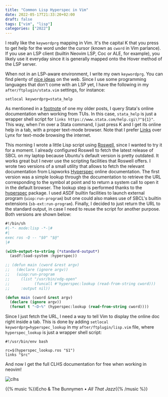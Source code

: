 ```yaml
---
title: "Common Lisp Hyperspec in Vim"
date: 2022-05-17T21:33:20+02:00
draft: false
tags: ["vim", "lisp"]
categories: ["2022"]
---
```


I really like the `keywordprg` mapping in Vim. It's the capital K that you press to get help for the word under the cursor (known as `cword` in Vim parlance). If you use an LSP client (builtin Neovim LSP, Coc or ALE, for example), you likely use it everyday since it is generally mapped onto the Hover method of the LSP server.

When not in an LSP-aware environment, I write my own `keywordprg`. You can find plenty of [nice ideas] on the web. Since I use some programming languages that don't come with an LSP yet, I have the following in my `after/ftplugin/stata.vim` settings, for instance:

```vim
setlocal keywordprg=stata_help
```

As mentioned in a [footnote] of one my older posts, I query Stata's online documentation when working from TUIs. In this case, `stata_help` is just a wrapper shell script for `links https://www.stata.com/help.cgi\?"${1}"`. This way, when I'm over a Stata command, I just press K and I get its online help in a tab, with a proper text-mode browser. Note that I prefer [Links] over Lynx for text-mode browsing the internet.

This morning I wrote a little Lisp script using [Roswell], since I wanted to try it for a moment. I already configured Roswell to fetch the latest release of SBCL on my laptop because Ubuntu's default version is pretty outdated. It works great but I never use the scripting facilities that Roswell offers. I wrote two versions of a small utility that allows to fetch the relevant documentation from Lispworks [Hyperspec] online documentation. The first version was a simple lookup through the documentation to retrieve the URL corresponding to the symbol at point and to return a system call to open it in the default browser. The lookup step is performed thanks to the [hyperspec] package. I used ASDF builtin facilities to launch external program (`uiop:run-program`) but one could also makes use of SBCL's builtin extensions (`sb-ext:run-program`). Finally, I decided to just return the URL to the standard output, in case I need to reuse the script for another purpose. Both versions are shown below:

```lisp
#!/bin/sh
#|-*- mode:lisp -*-|#
#|
exec ros -Q -- "$0" "$@"
|#

(with-output-to-string (*standard-output*)
  (asdf:load-system :hyperspec))

;; (defun main (cword &rest argv)
;;   (declare (ignore argv))
;;   (uiop:run-program
;;     (list "/usr/bin/xdg-open"
;;           (funcall #'hyperspec:lookup (read-from-string cword)))
;;     :output nil))

(defun main (cword &rest argv)
  (declare (ignore argv))
  (format t "~D~%" (hyperspec:lookup (read-from-string cword))))
```

Since I just fetch the URL, I need a way to tell Vim to display the online doc right inside a tab. This is done by adding `setlocal keywordprg=hyperspec_lookup` in my `after/ftplugin/lisp.vim` file, where `hyperspec_lookup` is just a wrapper shell script:

```shell
#!/usr/bin/env bash

rc=$(hyperspec_lookup.ros "$1")
links "$rc"
```

And now I get the full CLHS documentation for free when working in neovim!

![clhs](/img/2022-05-17-22-41-44.png)

{{% music %}}Echo & The Bunnymen • _All That Jazz_{{% /music %}}

[roswell]: https://github.com/roswell/roswell
[hyperspec]: http://www.lispworks.com/documentation/HyperSpec/Front/index.htm
[hyperspec]: https://quickref.common-lisp.net/hyperspec.html
[links]: https://links.twibright.com/user_en.html
[nice ideas]: https://til.codeinthehole.com/posts/about-how-to-use-keywordprg-effectively/
[footnote]: https://aliquote.org/post/bioinformatics-data-skills/
